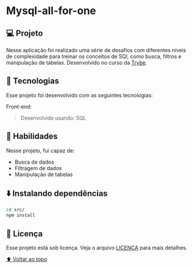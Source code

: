 # Mysql-all-for-one

## 💻 Projeto

Nesse aplicação foi realizado uma série de desafios com diferentes níveis de complexidade para treinar os conceitos de SQl, como busca, filtros e manipulação de tabelas. Desenvolvido no curso da [Trybe](https://www.betrybe.com/).

## 🚀 Tecnologias
Esse projeto foi desenvolvido com as seguintes tecnologias:

Front-end:
> Desenvolvido usando: SQL

## 📌 Habilidades

Nesse projeto, fui capaz de:

- Busca de dados
- Filtragem de dados
- Manipulação de tabelas


<!-- ## 📝 Ajustes e melhorias

O projeto ainda está em desenvolvimento e as próximas atualizações serão voltadas nas seguintes tarefas:

- [x] Tarefa 1
- [x] Tarefa 2
- [ ] Tarefa 3 -->

## ⬇️ Instalando dependências

  ```bash
  cd src/
  npm install
  ``` 

## 📄 Licença

Esse projeto está sob licença. Veja o arquivo [LICENÇA](LICENSE.md) para mais detalhes.

[⬆ Voltar ao topo](#nome-do-projeto)<br>
